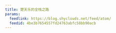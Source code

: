 ```yaml
---
title: 楚天乐的全栈之路
params:
  feedlink: https://blog.shyclouds.net/feed/atom/
  feedid: 4be3b7654557fd24763abfc58bb90acb
---
```

